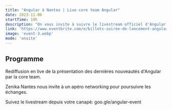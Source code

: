 ```yaml
---
title: "Angular à Nantes | Live core team Angular"
date: 2023-11-06
startTime: 19h
description: "On vous invite à suivre le livestream officiel d'Angular en présentiel avec la communauté nantaise dans les locaux de Zenika Nantes."
link: 'https://www.eventbrite.com/e/billets-soiree-de-lancement-angular-17-739889418167'
image: 'event-3.webp'
mode: 'onsite'
---
```


## Programme

Rediffusion en live de la présentation des dernières nouveautés d'Angular par la core team.

Zenika Nantes nous invite à un apéro networking pour poursuivre les échanges.

Suivez le livestream depuis votre canapé: goo.gle/angular-event

